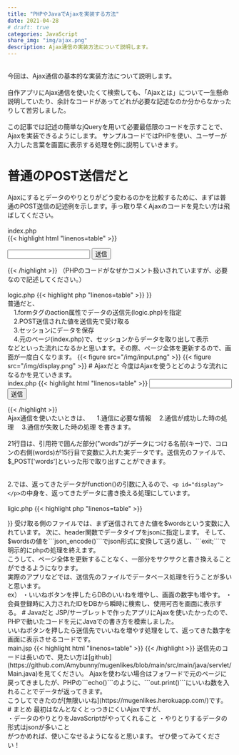 ```yaml
---
title: "PHPやJavaでAjaxを実装する方法"
date: 2021-04-28
# draft: true
categories: JavaScript
share_img: "img/ajax.png"
description: Ajax通信の実装方法について説明します。
---
```

<br>
今回は、Ajax通信の基本的な実装方法について説明します。  
<br>
<br>
自作アプリにAjax通信を使いたくて検索しても、「Ajaxとは」について一生懸命説明していたり、余計なコードがあってどれが必要な記述なのか分からなかったりして苦労しました。  
<br>
<br>
この記事では記述の簡単なjQueryを用いて必要最低限のコードを示すことで、Ajaxを実装できるようにします。  
サンプルコードではPHPを使い、ユーザーが入力した言葉を画面に表示する処理を例に説明していきます。

# 普通のPOST送信だと
Ajaxにするとデータのやりとりがどう変わるのかを比較するために、まずは普通のPOST送信の記述例を示します。手っ取り早くAjaxのコードを見たい方は飛ばしてください。
<br>
<br>
index.php  
{{< highlight html "linenos=table" >}}
<?php 
  session_start();
?>
<!DOCTYPE html>
<html lang="ja">
<head>
  <meta charset="UTF-8">
  <title>普通のPOST送信だよ</title>
</head>
<body>
  <form action="logic.php" method="post">
    <input type="text" name="words">
    <input type="submit" value="送信">
  </form>
  <p><?php if(!empty($_SESSION['words'])) echo $_SESSION['words']; ?></p>
</body>
</html>
{{< /highlight >}}
（PHPのコードがなぜかコメント扱いされていますが、必要なので記述してください。）
<br>
<br>
logic.php
{{< highlight php "linenos=table" >}}
<?php 
if(!empty($_POST)){
  session_start();
  $_SESSION['words'] = $_POST['words'];
}
header("Location:index.php");
{{< /highlight >}}
<br>
普通だと、  
<br>
　1.formタグのaction属性でデータの送信先(logic.php)を指定<br>
　2.POST送信された値を送信先で受け取る<br>
　3.セッションにデータを保存<br>
　4.元のページ(index.php)で、セッションからデータを取り出して表示    
<br>
などといった流れになるかと思います。その際、ページ全体を更新するので、画面が一度白くなります。  
{{< figure src="/img/input.png" >}}
{{< figure src="/img/display.png" >}}
# Ajaxだと
今度はAjaxを使うとどのような流れになるかを見ていきます。  
<br>
index.php
{{< highlight html "linenos=table" >}}
<!DOCTYPE html>
<html lang="ja">
<head>
  <meta charset="UTF-8">
  <script src="https://code.jquery.com/jquery-3.4.1.min.js"></script>
  <title>Ajaxだよ</title>
</head>
<body>
  <input type="text" id="words">
  <button id="send">送信</button>
  <p id="display"></p>
  <script>
    $(function(){
      $('#send').on('click',function(){

        //送信するデータを変数に入れる
        let words = $('#words').val();

        //1.通信に必要な情報
        $.ajax({
          type:"POST", //POST送信であること
          url:"logic.php", //送信先のファイル
          data:{"words":words}, //送信するデータ
          dataType:"json" //データの形式。jsonが多い。

        //2.通信が成功した時の処理
        }).done(function(result){
          $('#display').html(result);

        //3.通信が失敗した時の処理
        }).fail(function(){
          alert("読み込み失敗");
        })
      })
    })
  </script>
</body>
</html>
{{< /highlight >}}
<br>
Ajax通信を使いたいときは、  
　1.通信に必要な情報  
　2.通信が成功した時の処理  
　3.通信が失敗した時の処理  
を書きます。
<br>
<br>
21行目は、引用符で囲んだ部分("words")がデータにつける名前(キー)で、コロンの右側(words)が15行目で変数に入れた実データです。送信先のファイルで、$_POST['words']といった形で取り出すことができます。
<br>
<br>

2.では、返ってきたデータがfunction()の引数に入るので、```<p id="display"></p>```の中身を、返ってきたデータに書き換える処理にしています。
<br>
<br>
ligic.php
{{< highlight php "linenos=table" >}}
<?php
  $words = $_POST['words'];
  header("Content-type: application/json; charset=UTF-8");
  echo json_encode($words);
  exit;
{{< /highlight >}}
受け取る側のファイルでは、まず送信されてきた値を$wordsという変数に入れています。  
次に、header関数でデータタイプをjsonに指定します。  
そして、$wordsの値を```json_encode()```でjson形式に変換して送り返し、```exit;```で明示的にphpの処理を終えます。  
<br>
こうして、ページ全体を更新することなく、一部分をサクサクと書き換えることができるようになります。  
<br>
実際のアプリなどでは、送信先のファイルでデータベース処理を行うことが多いと思います。 
<br>
ex）  
・いいねボタンを押したらDBのいいねを増やし、画面の数字も増やす。  
・会員登録時に入力されたIDをDBから瞬時に検索し、使用可否を画面に表示する。  

# Javaだと  
JSP/サーブレットで作ったアプリにAjaxを使いたかったので、PHPで動いたコードを元にJavaでの書き方を模索しました。  
<br>
いいねボタンを押したら送信先でいいねを増やす処理をして、返ってきた数字を画面に表示させるコードです。 
<br> 
main.jsp
{{< highlight html "linenos=table" >}}
<script>
  $(function(){
    $('.likebtn').on('click',function(){
      let likebtn = $(".likebtn").val();
      $.ajax({
        type:"GET",
        url:"Main", //「.java」はいらない
        data:{likebtn:likebtn} //キーに引用符はいらない
      }).done(function(result){
        $(".ev").html(result);
      }).fail(function(){
        alert("読み込み失敗");
      })
    })
  })
</script>
{{< /highlight >}}
送信先のコードは長いので、見たい方は[github](https://github.com/Amybunny/mugenlikes/blob/main/src/main/java/servlet/Main.java)を見てください。
Ajaxを使わない場合はフォワードで元のページに戻ってきましたが、PHPの```echo()```のように、```out.print()```にいいね数を入れることでデータが返ってきます。  
<br>
こうしてできたのが[無限いいね](https://mugenlikes.herokuapp.com/)です。  

# まとめ
最初はなんとなくとっつきにくいAjaxですが、  
<br>
・データのやりとりをJavaScriptがやってくれること  
・やりとりするデータの形式はjsonが多いこと    
<br>
がつかめれば、使いこなせるようになると思います。  
ぜひ使ってみてください！